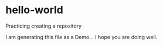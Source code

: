 # hello-world
Practicing creating a repository

I am generating this file as a Demo... 
I hope you are doing well.
